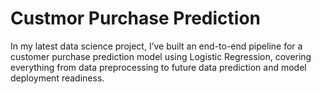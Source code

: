 # Custmor Purchase Prediction

In my latest data science project, I’ve built an end-to-end pipeline for a customer purchase prediction model using Logistic Regression, covering everything from data preprocessing to future data prediction and model deployment readiness.
